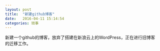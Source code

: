 ```yaml
---
layout: post
title:  "新建github博客"
date:   2016-04-11 15:14:54
categories: 琐事
---
```

新建一个github的博客，放弃了搭建在新浪云上的WordPress，正在进行旧博客的迁移工作。
